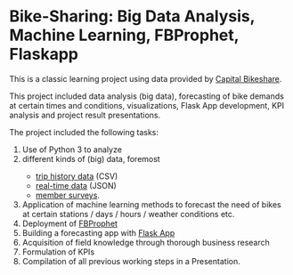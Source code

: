 # Bike-Sharing: Big Data Analysis, Machine Learning, FBProphet, Flaskapp

<p>This is a classic learning project using data provided by <a href="https://www.capitalbikeshare.com">Capital Bikeshare</a>.</p>

<p>This project included data analysis (big data), forecasting of bike demands at certain times and conditions, visualizations, Flask App development, KPI analysis and project result presentations.</p>

<p>The project included the following tasks:</p>
<ol>
  <li>Use of Python 3 to analyze</li>
  <li>different kinds of (big) data, foremost</li>
  <ul>
    <li><a href="https://s3.amazonaws.com/capitalbikeshare-data/index.html">trip history data</a> (CSV)</li>
    <li><a href="https://gbfs.capitalbikeshare.com/gbfs/gbfs.json">real-time data</a> (JSON)</li>
    <li><a href="https://www.capitalbikeshare.com/system-data">member surveys</a>.
  </ul>
  <li>Application of machine learning methods to forecast the need of bikes at certain stations / days / hours / weather conditions etc.</li>
  <li>Deployment of <a href="https://facebook.github.io/prophet/">FBProphet</a></li>
  <li>Building a forecasting app with <a href="https://pypi.org/project/Flask/">Flask App</a></li>
  <li>Acquisition of field knowledge through thorough business research</li>
  <li>Formulation of KPIs</li>
  <li>Compilation of all previous working steps in a Presentation.</li>
</ol>
